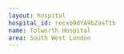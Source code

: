 ```yaml
---
layout: hospital
hospital_id: recxo9dYA9bZasTtb
name: Tolworth Hospital
area: South West London
---
```

